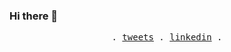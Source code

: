 ### Hi there 👋

<p align="center">
  <samp>
    .
    <a href="https://twitter.com/Mohamme38654226">tweets</a> .
    <a href="https://www.linkedin.com/in/mohamed-mostafa-b71a31244/">linkedin</a> .
  </samp>
</p>

